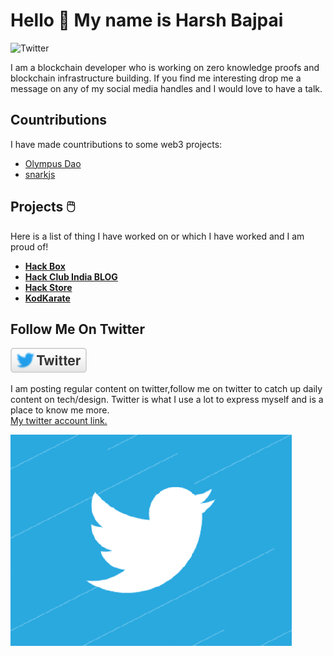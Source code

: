 # Hello 👋 My name is Harsh Bajpai

<div class="container" >
 <img  id="avatar"  src='https://avatars.githubusercontent.com/u/41180869?s=400&u=95cd15b51719d1a877d02387f741f34da41cfd0e&v=4' alt="Twitter" />
</div>

<p id="para" >
I am a blockchain developer who is working on zero knowledge proofs and blockchain infrastructure building. If you find me interesting drop me a message on any of my social media handles and I would love to have a talk.</p>

## Countributions

I have made countributions to some web3 projects:
<ul>
<li>
<a href="https://github.com/OlympusDAO/olympus-contracts/pull/131"> Olympus Dao </a>
</li>
<li>
<a href="https://github.com/iden3/snarkjs/pull/146"> snarkjs </a>
</li>
</ul>

## Projects 🖱️

<p id="projectpara" >Here is a list of thing I have worked on or which I have worked and I am proud of!</p>

</div>

<div id="listcontainer" >

<ul>

 <li>
 <b> 
 <a href="https://hackbox.hackclub.com/">Hack Box </a>
 </b>
 </li>

<li>
 <b> 
 <a href="https://indiablog.hackclub.com/">Hack Club India BLOG </a>
 </b>
 </li>


 <li>
 <b>
<a href="https://hackstore.hackclub.com/" >Hack Store </a> 
</b>
</li>
 
 
<li>
 <b>
 <a href="https://github.com/bajpai244/Kodkarate">KodKarate </a>
 </b>
 </li>

</ul>
</div>

 ## Follow Me On Twitter
<a href="https://twitter.com/bajpaiharsh244" >
<img id="twitterimg" src="https://github.com/bajpai244/bajpai244/blob/master/assets/twitter.svg" />
</a>
<p id="twitterpara" >I am posting regular content on twitter,follow me on twitter to catch up daily content on tech/design. Twitter is what I use a lot to express myself and is a place to know me more.
<br/>
<a href="https://twitter.com/bajpaiharsh244" >My twitter account link.</a></p>
<img id="twittergif" src="https://github.com/bajpai244/bajpai244/blob/master/assets/twitter.gif"  alt="Twitter Gif" />


<!--

**bajpai244/bajpai244** is a ✨ _special_ ✨ repository because its `README.md` (this file) appears on your GitHub profile.

Here are some ideas to get you started:

- 🔭 I’m currently working on ...
- 🌱 I’m currently learning ...
- 👯 I’m looking to collaborate on ...
- 🤔 I’m looking for help with ...
- 💬 Ask me about ...
- 📫 How to reach me: ...
- 😄 Pronouns: ...
- ⚡ Fun fact: ...
  -->
